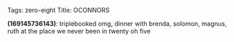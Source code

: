 Tags: zero-eight
Title: OCONNORS
  
**(169145736143)**: triplebooked omg, dinner with brenda, solomon, magnus, ruth at the place we never been in twenty oh five